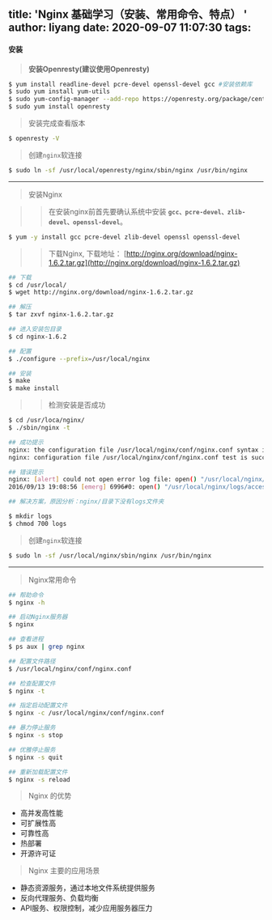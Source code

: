 title: 'Nginx 基础学习（安装、常用命令、特点） '
author: liyang
date: 2020-09-07 11:07:30
tags:
---
#### 安装

>**安装Openresty(建议使用Openresty)**
 
 ```bash
 $ yum install readline-devel pcre-devel openssl-devel gcc #安装依赖库
 $ sudo yum install yum-utils
 $ sudo yum-config-manager --add-repo https://openresty.org/package/centos/openresty.repo
 $ sudo yum install openresty
 ```
 
>安装完成查看版本
 
 ```bash
 $ openresty -V
 ```
 
>创建`nginx`软连接
 
 ```bash
 $ sudo ln -sf /usr/local/openresty/nginx/sbin/nginx /usr/bin/nginx
 ```
 
 ---
 
>安装Nginx

>>在安装nginx前首先要确认系统中安装 **`gcc、pcre-devel、zlib-devel、openssl-devel`**。

```bash
$ yum -y install gcc pcre-devel zlib-devel openssl openssl-devel
```

>>下载Nginx, 下载地址： [http://nginx.org/download/nginx-1.6.2.tar.gz](http://nginx.org/download/nginx-1.6.2.tar.gz)

```bash
## 下载
$ cd /usr/local/
$ wget http://nginx.org/download/nginx-1.6.2.tar.gz

## 解压
$ tar zxvf nginx-1.6.2.tar.gz

## 进入安装包目录
$ cd nginx-1.6.2

## 配置
$ ./configure --prefix=/usr/local/nginx

## 安装
$ make
$ make install 
```

>>检测安装是否成功

```bash
$ cd /usr/loca/nginx/
$ ./sbin/nginx -t

## 成功提示
nginx: the configuration file /usr/local/nginx/conf/nginx.conf syntax is ok
nginx: configuration file /usr/local/nginx/conf/nginx.conf test is successful

## 错误提示
nginx: [alert] could not open error log file: open() "/usr/local/nginx/logs/error.log" failed (2: No such file or directory)
2016/09/13 19:08:56 [emerg] 6996#0: open() "/usr/local/nginx/logs/access.log" failed (2: No such file or directory)

## 解决方案，原因分析：nginx/目录下没有logs文件夹

$ mkdir logs
$ chmod 700 logs
```

>创建`nginx`软连接
 
 ```bash
 $ sudo ln -sf /usr/local/nginx/sbin/nginx /usr/bin/nginx
 ```
 
---

>Nginx常用命令

```bash
## 帮助命令
$ nginx -h

## 启动Nginx服务器
$ nginx

## 查看进程
$ ps aux | grep nginx

## 配置文件路径
$ /usr/local/nginx/conf/nginx.conf

## 检查配置文件
$ nginx -t

## 指定启动配置文件
$ nginx -c /usr/local/nginx/conf/nginx.conf

## 暴力停止服务
$ nginx -s stop

## 优雅停止服务
$ nginx -s quit

## 重新加载配置文件
$ nginx -s reload
```

>Nginx 的优势
 
 * 高并发高性能
 * 可扩展性高
 * 可靠性高
 * 热部署
 * 开源许可证
 
>Nginx 主要的应用场景
 
 * 静态资源服务，通过本地文件系统提供服务
 * 反向代理服务、负载均衡
 * API服务、权限控制，减少应用服务器压力